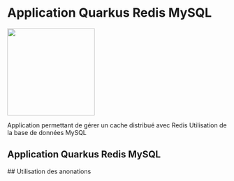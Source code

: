 <h1>Application Quarkus Redis MySQL</h1>
<img src="https://www.google.com/url?sa=i&url=https%3A%2F%2Ffr.wikipedia.org%2Fwiki%2FFichier%3ARedis_Logo.svg&psig=AOvVaw1lsh1P5HZVl6OEG27CgOSq&ust=1709546568348000&source=images&cd=vfe&opi=89978449&ved=0CBIQjRxqFwoTCPjLobHr14QDFQAAAAAdAAAAABAE" height=200px>

<p>
Application permettant de gérer un cache distribué avec Redis
Utilisation de la base de données MySQL
</p>
<h2>Application Quarkus Redis MySQL</h2>
## Utilisation des anonations  
